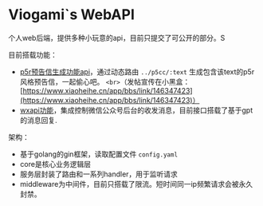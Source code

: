 # Viogami`s WebAPI

个人web后端，提供多种小玩意的api，目前只提交了可公开的部分。S

目前搭载功能：

* [p5r预告信生成功能api](https://github.com/viogami/WebAPI/tree/master/core/p5cc)，通过动态路由 `../p5cc/:text` 生成包含该text的p5r风格预告信，一起偷心吧。
  `<br>`（发帖宣传在小黑盒：[https://www.xiaoheihe.cn/app/bbs/link/146347423](https://www.xiaoheihe.cn/app/bbs/link/146347423)）
* [wxapi功能](https://github.com/viogami/WebAPI/tree/master/core/wxapi)，集成控制微信公众号后台的收发消息，目前接口搭载了基于gpt的消息回复.

架构：

* 基于golang的gin框架，读取配置文件 `config.yaml`
* core是核心业务逻辑层
* 服务层封装了路由和一系列handler，用于监听请求
* middleware为中间件，目前只搭载了限流。短时间同一ip频繁请求会被永久封禁。
